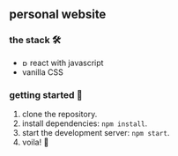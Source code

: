 ## personal website

### the stack 🛠️

- <img src="src/assets/react.ico" alt="React Logo" width="10" height="10" /> react with javascript
- vanilla CSS

### getting started 🏁

1. clone the repository.
2. install dependencies: `npm install`.
3. start the development server: `npm start`.
4. voila! 🍻

